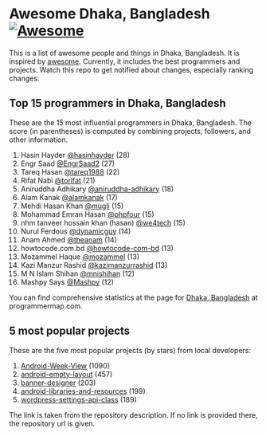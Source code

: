 Awesome Dhaka, Bangladesh [![Awesome](https://cdn.rawgit.com/sindresorhus/awesome/d7305f38d29fed78fa85652e3a63e154dd8e8829/media/badge.svg)](https://github.com/sindresorhus/awesome)
================================================================================
This is a list of awesome people and things in Dhaka, Bangladesh. It is inspired by [awesome](https://github.com/sindresorhus/awesome). Currently, it includes the best programmers and projects. Watch this repo to get notified about changes, especially ranking changes.

Top 15 programmers in Dhaka, Bangladesh
--------------------------------------------------------------------------------
These are the 15 most influential programmers in Dhaka, Bangladesh. The score (in parentheses) is computed by combining projects, followers, and other information.

1. Hasin Hayder [@hasinhayder](https://github.com/hasinhayder) (28)
2. Engr Saad [@EngrSaad2](https://github.com/EngrSaad2) (27)
3. Tareq Hasan [@tareq1988](https://github.com/tareq1988) (22)
4. Rifat Nabi [@torifat](https://github.com/torifat) (21)
5. Aniruddha Adhikary [@aniruddha-adhikary](https://github.com/aniruddha-adhikary) (18)
6. Alam Kanak [@alamkanak](https://github.com/alamkanak) (17)
7. Mehdi Hasan Khan [@mugli](https://github.com/mugli) (15)
8. Mohammad Emran Hasan [@phpfour](https://github.com/phpfour) (15)
9. nhm tanveer hossain khan (hasan) [@we4tech](https://github.com/we4tech) (15)
10. Nurul Ferdous [@dynamicguy](https://github.com/dynamicguy) (14)
11. Anam Ahmed [@theanam](https://github.com/theanam) (14)
12. howtocode.com.bd [@howtocode-com-bd](https://github.com/howtocode-com-bd) (13)
13. Mozammel Haque [@mozammel](https://github.com/mozammel) (13)
14. Kazi Manzur Rashid [@kazimanzurrashid](https://github.com/kazimanzurrashid) (13)
15. M N Islam Shihan [@mnishihan](https://github.com/mnishihan) (12)
16. Mashpy Says [@Mashpy](https://github.com/Mashpy) (12)

You can find comprehensive statistics at the page for [Dhaka, Bangladesh](http://programmermap.com/area/dhaka-bangladesh) at programmermap.com.

5 most popular projects
--------------------------------------------------------------------------------
These are the five most popular projects (by stars) from local developers:

1. [Android-Week-View](https://github.com/alamkanak/Android-Week-View) (1090)
2. [android-empty-layout](https://github.com/alamkanak/android-empty-layout) (457)
3. [banner-designer](http://bannerdesigner.leevio.com/) (203)
4. [android-libraries-and-resources](http://alamkanak.github.io/android-libraries-and-resources) (199)
5. [wordpress-settings-api-class](http://tareq.wedevs.com) (189)

The link is taken from the repository description. If no link is provided there, the repository url is given.
